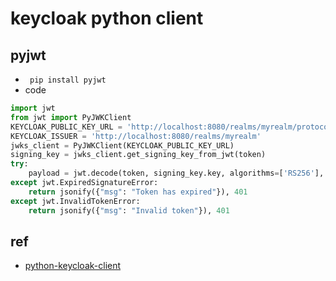 # keycloak python client



## pyjwt
+ ` pip install pyjwt`
+ code
```py
import jwt
from jwt import PyJWKClient
KEYCLOAK_PUBLIC_KEY_URL = 'http://localhost:8080/realms/myrealm/protocol/openid-connect/certs'
KEYCLOAK_ISSUER = 'http://localhost:8080/realms/myrealm'
jwks_client = PyJWKClient(KEYCLOAK_PUBLIC_KEY_URL)
signing_key = jwks_client.get_signing_key_from_jwt(token)
try:
    payload = jwt.decode(token, signing_key.key, algorithms=['RS256'], audience='account', issuer=KEYCLOAK_ISSUER)
except jwt.ExpiredSignatureError:
    return jsonify({"msg": "Token has expired"}), 401
except jwt.InvalidTokenError:
    return jsonify({"msg": "Invalid token"}), 401
```


## ref
+ [python-keycloak-client](https://python-keycloak-client.readthedocs.io/en/latest/)